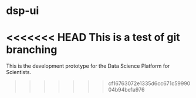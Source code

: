 # dsp-ui
<<<<<<< HEAD
This is a test of git branching
=======
This is the development prototype for the Data Science Platform for Scientists. 
>>>>>>> cf16763072e1335d6cc671c5999004b94be1a976
